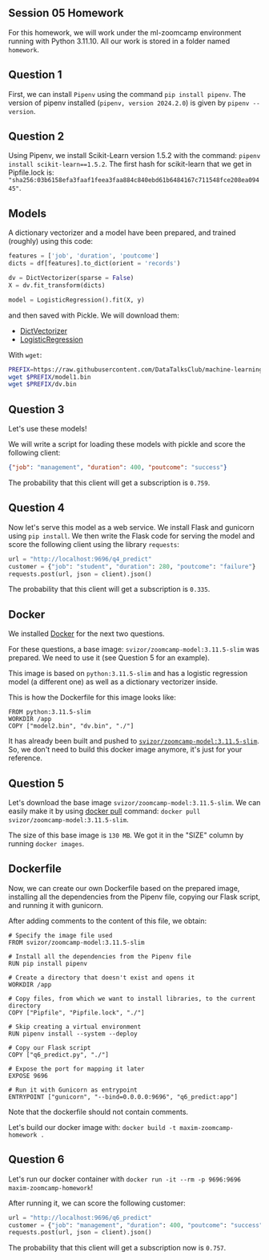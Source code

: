 ## Session 05  Homework

For this homework, we will work under the ml-zoomcamp environment running with Python 3.11.10. All our work is stored in a folder named `homework`.

## Question 1

First, we can install `Pipenv` using the command `pip install pipenv`. The version of pipenv installed (`pipenv, version 2024.2.0`) is given by `pipenv --version`.


## Question 2

Using Pipenv, we install Scikit-Learn version 1.5.2 with the command: `pipenv install scikit-learn==1.5.2`. The first hash for scikit-learn that we get in Pipfile.lock is: `"sha256:03b6158efa3faaf1feea3faa884c840ebd61b6484167c711548fce208ea09445"`.


## Models

A dictionary vectorizer and a model have been prepared, and trained (roughly) using this code:

```python
features = ['job', 'duration', 'poutcome']
dicts = df[features].to_dict(orient = 'records')

dv = DictVectorizer(sparse = False)
X = dv.fit_transform(dicts)

model = LogisticRegression().fit(X, y)
```
and then saved with Pickle. We will download them:

* [DictVectorizer](https://github.com/DataTalksClub/machine-learning-zoomcamp/tree/master/cohorts/2024/05-deployment/homework/dv.bin?raw=true)
* [LogisticRegression](https://github.com/DataTalksClub/machine-learning-zoomcamp/tree/master/cohorts/2024/05-deployment/homework/model1.bin?raw=true)

With `wget`:

```bash
PREFIX=https://raw.githubusercontent.com/DataTalksClub/machine-learning-zoomcamp/master/cohorts/2024/05-deployment/homework
wget $PREFIX/model1.bin
wget $PREFIX/dv.bin
```


## Question 3

Let's use these models!

We will write a script for loading these models with pickle and score the following client:

```json
{"job": "management", "duration": 400, "poutcome": "success"}
```

The probability that this client will get a subscription is `0.759`.


## Question 4

Now let's serve this model as a web service. We install Flask and gunicorn using `pip install`. We then write the Flask code for serving the model and score the following client using the library `requests`:

```python
url = "http://localhost:9696/q4_predict"
customer = {"job": "student", "duration": 280, "poutcome": "failure"}
requests.post(url, json = client).json()
```

The probability that this client will get a subscription is `0.335`.


## Docker

We installed [Docker](https://andrewlock.net/installing-docker-desktop-for-windows/) for the next two questions.

For these questions, a base image: `svizor/zoomcamp-model:3.11.5-slim` was prepared. We need to use it (see Question 5 for an example).

This image is based on `python:3.11.5-slim` and has a logistic regression model 
(a different one) as well as a dictionary vectorizer inside. 

This is how the Dockerfile for this image looks like:

```docker 
FROM python:3.11.5-slim
WORKDIR /app
COPY ["model2.bin", "dv.bin", "./"]
```

It has already been built and pushed to [`svizor/zoomcamp-model:3.11.5-slim`](https://hub.docker.com/r/svizor/zoomcamp-model). So, we don't need to build this docker image anymore, it's just for your reference.


## Question 5

Let's download the base image `svizor/zoomcamp-model:3.11.5-slim`. We can easily make it by using [docker pull](https://docs.docker.com/engine/reference/commandline/pull/) command: `docker pull svizor/zoomcamp-model:3.11.5-slim`.

The size of this base image is `130 MB`. We got it in the "SIZE" column by running `docker images`.


## Dockerfile

Now, we can create our own Dockerfile based on the prepared image, installing all the dependencies from the Pipenv file, copying our Flask script, and running it with gunicorn.

After adding comments to the content of this file, we obtain:

```docker
# Specify the image file used
FROM svizor/zoomcamp-model:3.11.5-slim

# Install all the dependencies from the Pipenv file
RUN pip install pipenv

# Create a directory that doesn't exist and opens it
WORKDIR /app

# Copy files, from which we want to install libraries, to the current directory
COPY ["Pipfile", "Pipfile.lock", "./"]

# Skip creating a virtual environment
RUN pipenv install --system --deploy

# Copy our Flask script
COPY ["q6_predict.py", "./"]

# Expose the port for mapping it later
EXPOSE 9696

# Run it with Gunicorn as entrypoint
ENTRYPOINT ["gunicorn", "--bind=0.0.0.0:9696", "q6_predict:app"]
```
Note that the dockerfile should not contain comments.

Let's build our docker image with: `docker build -t maxim-zoomcamp-homework .`


## Question 6

Let's run our docker container with `docker run -it --rm -p 9696:9696 maxim-zoomcamp-homework`!

After running it, we can score the following customer:

```python
url = "http://localhost:9696/q6_predict"
customer = {"job": "management", "duration": 400, "poutcome": "success"}
requests.post(url, json = client).json()
```

The probability that this client will get a subscription now is `0.757`.